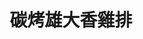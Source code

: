 ---
title: "碳烤雄大香雞排"
description: "碳烤雄大香雞排"
layout: shop
keywords:
  - 美食競賽
  - 台灣美食
  - 美食精選
datePublished: "2025-06-30"
dateModified: "2025-07-07"
city: "台南市"
district: "北區"
address: "台南市北區海安路三段533號"
phone: "0938553870"
geo: "23.010591297064956, 120.19969766137017"
google_map: "https://maps.app.goo.gl/zvuLMnp7WK7TAmG77"
footinder: ""
official: "https://www.facebook.com/profile.php?id=61569993432541"
award:
  - name: "夜市王"
    year: "2024"
    entries:
      - nightMarket: "花園夜市"
        food_type: "雞排"
        rank: "第八名"

---